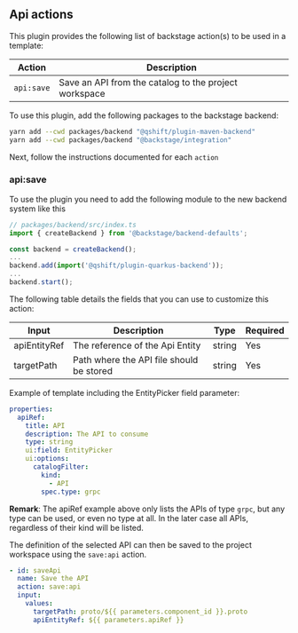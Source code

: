 ## Api actions

This plugin provides the following list of backstage action(s) to be used in a template:

| Action       | Description                                           |
|--------------|-------------------------------------------------------|
| `api:save`   | Save an API from the catalog to the project workspace |

To use this plugin, add the following packages to the backstage backend:
```bash
yarn add --cwd packages/backend "@qshift/plugin-maven-backend"
yarn add --cwd packages/backend "@backstage/integration"
```
Next, follow the instructions documented for each `action`

### api:save

To use the plugin you need to add the following module to the new backend system like this

```typescript
// packages/backend/src/index.ts
import { createBackend } from '@backstage/backend-defaults';

const backend = createBackend();
...
backend.add(import('@qshift/plugin-quarkus-backend'));
...
backend.start();
```

The following table details the fields that you can use to customize this action:

| Input        | Description                              | Type   | Required |
|--------------|------------------------------------------|--------|----------|
| apiEntityRef | The reference of the Api Entity          | string | Yes      |
| targetPath   | Path where the API file should be stored | string | Yes      |


Example of template including the EntityPicker field parameter:
```yaml
properties:
  apiRef:
    title: API
    description: The API to consume
    type: string
    ui:field: EntityPicker
    ui:options:
      catalogFilter:
        kind:
          - API
        spec.type: grpc
```

**Remark**: The apiRef example above only lists the APIs of type `grpc`, but any type can be used, or even no type at all. In the later case all APIs, regardless of their kind will be listed.

The definition of the selected API can then be saved to the project workspace using the `save:api` action.

```yaml
- id: saveApi
  name: Save the API
  action: save:api
  input:
    values:
      targetPath: proto/${{ parameters.component_id }}.proto
      apiEntityRef: ${{ parameters.apiRef }}
```
